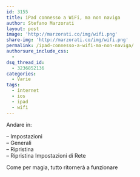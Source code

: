 ```yaml
---
id: 3155
title: iPad connesso a WiFi, ma non naviga
author: Stefano Marzorati
layout: post
image: 'http://marzorati.co/img/wifi.png'
share-img: 'http://marzorati.co/img/wifi.png'
permalink: /ipad-connesso-a-wifi-ma-non-naviga/
authorsure_include_css:
  - 
dsq_thread_id:
  - 3236852136
categories:
  - Varie
tags:
  - internet
  - ios
  - ipad
  - wifi
---
```

Andare in:

&#8211; Impostazioni  
&#8211; Generali  
&#8211; Ripristina  
&#8211; Ripristina Impostazioni di Rete

Come per magia, tutto ritornerà a funzionare